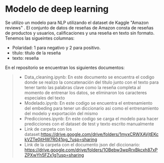# Modelo de deep learning

Se utilizo un modelo para NLP utilizando el dataset de Kaggle "Amazon reviews" . El conjunto de datos de reseñas de Amazon consta de reseñas de productos y usuarios, calificaciones y una reseña en texto sin formato.
Tenemos las sigueintes columnas:
* Polaridad: 1 para negativo y 2 para positivo.
* título: título de la reseña
* texto: reseña

En el repositorio se encuentran los siguientes documentos:
> * Data_cleaning.ipynb: En este documento se encuentra el codigo donde se realizo la concatenación del titulo junto con el texto para tener tanto las palabras clave como la reseña completa al momento de entrenar los datos, se eliminaron los caracteres especiales del texto
> * Modelado.ipynb: En este codigo se encuentra el entrenamiento del embeding para tener un diccionario asi como el entrenamiento del modelo y exportación del mismo
> * Predicciones.ipynb: En este codigo se carga el modelo para hacer predicciones con el dataset de test y texto escrito manualmente
> *  Link de carpeta con los dataset:https://drive.google.com/drive/folders/1myxCRWXAVjtEKckVZTe0jtHW7R041pg_?usp=sharing
> *  Link de la carpeta con el documento json del diccionario: https://drive.google.com/drive/folders/1OBebw3wpRrxBkcxh87xPZPXwYh5FZx1g?usp=sharing
